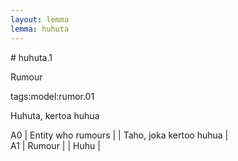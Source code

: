 ```yaml
---
layout: lemma
lemma: huhuta
---
```


<div class="sense">
# <span class="sensename">huhuta.1</span>

<span class="description">Rumour</span>

tags:model:rumor.01

<span class="description">Huhuta, kertoa huhua</span>

A0 | Entity who rumours |   | Taho, joka kertoo huhua |  
A1 | Rumour |   | Huhu |  

</div>

